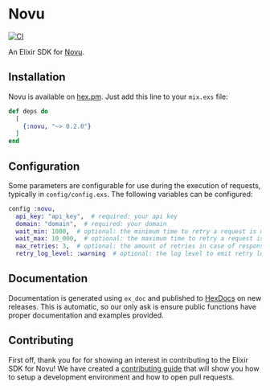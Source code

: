 # Novu

[![CI](https://github.com/novuhq/elixir/actions/workflows/ci.yml/badge.svg)](https://github.com/novuhq/elixir/actions/workflows/ci.yml)

An Elixir SDK for [Novu](https://novu.co/).

## Installation

Novu is available on [hex.pm](https://hex.pm/packages/novu). Just add this line to your `mix.exs` file:

<!-- {x-release-please-start-version} -->
```elixir
def deps do
  [
    {:novu, "~> 0.2.0"}
  ]
end
```
<!-- {x-release-please-end} -->

## Configuration

Some parameters are configurable for use during the execution of requests, typically in `config/config.exs`. The following variables can be configured:

```elixir
config :novu,
  api_key: "api_key",  # required: your api key
  domain: "domain",  # required: your domain
  wait_min: 1000,  # optional: the minimum time to retry a request is milliseconds (default: 1000)
  wait_max: 10_000,  # optional: the maximum time to retry a request is milliseconds (default: 10_000)
  max_retries: 3,  # optional: the amount of retries in case of responses 408/429/500/502/503/504 (default: 0)
  retry_log_level: :warning  # optional: the log level to emit retry logs at. Can be set to false do disable logging (default: :warning)
```

## Documentation

Documentation is generated using `ex_doc` and published to [HexDocs](https://hexdocs.pm/novu/readme.html) on new releases. This is automatic, so our only ask is ensure public functions have proper documentation and examples provided.

## Contributing

First off, thank you for for showing an interest in contributing to the Elixir SDK for Novu! We have created a [contributing guide](./CONTRIBUTING.md) that will show you how to setup a development environment and how to open pull requests.

